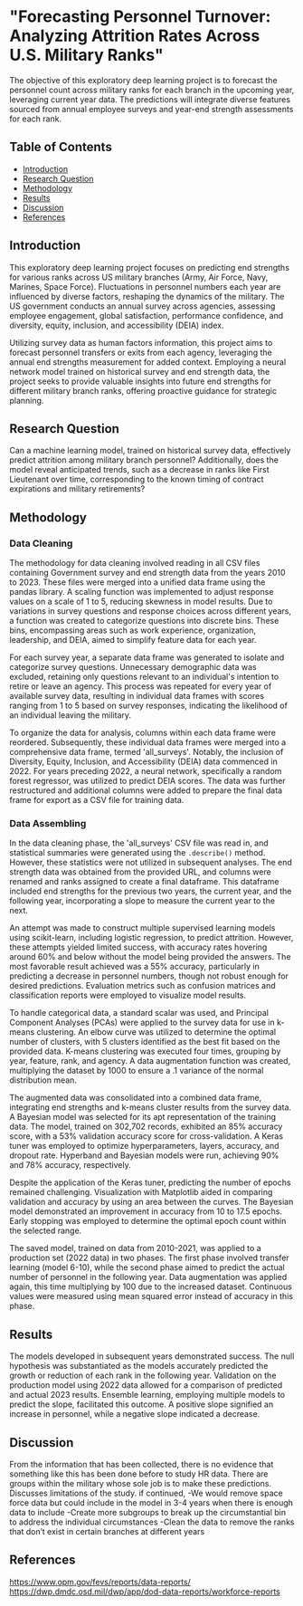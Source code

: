 # "Forecasting Personnel Turnover: Analyzing Attrition Rates Across U.S. Military Ranks"

The objective of this exploratory deep learning project is to forecast the personnel count across military ranks for each branch in the upcoming year, leveraging current year data. The predictions will integrate diverse features sourced from annual employee surveys and year-end strength assessments for each rank.

## Table of Contents
- [Introduction](#introduction)
- [Research Question](#researchquestion)
- [Methodology](#methodology)
- [Results](#results)
- [Discussion](#discussion)
- [References](#references)

## Introduction

This exploratory deep learning project focuses on predicting end strengths for various ranks across US military branches (Army, Air Force, Navy, Marines, Space Force). Fluctuations in personnel numbers each year are influenced by diverse factors, reshaping the dynamics of the military. The US government conducts an annual survey across agencies, assessing employee engagement, global satisfaction, performance confidence, and diversity, equity, inclusion, and accessibility (DEIA) index.

Utilizing survey data as human factors information, this project aims to forecast personnel transfers or exits from each agency, leveraging the annual end strengths measurement for added context. Employing a neural network model trained on historical survey and end strength data, the project seeks to provide valuable insights into future end strengths for different military branch ranks, offering proactive guidance for strategic planning.

## Research Question

Can a machine learning model, trained on historical survey data, effectively predict attrition among military branch personnel? Additionally, does the model reveal anticipated trends, such as a decrease in ranks like First Lieutenant over time, corresponding to the known timing of contract expirations and military retirements?

## Methodology

### Data Cleaning

The methodology for data cleaning involved reading in all CSV files containing Government survey and end strength data from the years 2010 to 2023. These files were merged into a unified data frame using the pandas library. A scaling function was implemented to adjust response values on a scale of 1 to 5, reducing skewness in model results. Due to variations in survey questions and response choices across different years, a function was created to categorize questions into discrete bins. These bins, encompassing areas such as work experience, organization, leadership, and DEIA, aimed to simplify feature data for each year.

For each survey year, a separate data frame was generated to isolate and categorize survey questions. Unnecessary demographic data was excluded, retaining only questions relevant to an individual's intention to retire or leave an agency. This process was repeated for every year of available survey data, resulting in individual data frames with scores ranging from 1 to 5 based on survey responses, indicating the likelihood of an individual leaving the military.

To organize the data for analysis, columns within each data frame were reordered. Subsequently, these individual data frames were merged into a comprehensive data frame, termed 'all_surveys'. Notably, the inclusion of Diversity, Equity, Inclusion, and Accessibility (DEIA) data commenced in 2022. For years preceding 2022, a neural network, specifically a random forest regressor, was utilized to predict DEIA scores. The data was further restructured and additional columns were added to prepare the final data frame for export as a CSV file for training data.

### Data Assembling

In the data cleaning phase, the 'all_surveys' CSV file was read in, and statistical summaries were generated using the `.describe()` method. However, these statistics were not utilized in subsequent analyses. The end strength data was obtained from the provided URL, and columns were renamed and ranks assigned to create a final dataframe. This dataframe included end strengths for the previous two years, the current year, and the following year, incorporating a slope to measure the current year to the next.

An attempt was made to construct multiple supervised learning models using scikit-learn, including logistic regression, to predict attrition. However, these attempts yielded limited success, with accuracy rates hovering around 60% and below without the model being provided the answers. The most favorable result achieved was a 55% accuracy, particularly in predicting a decrease in personnel numbers, though not robust enough for desired predictions. Evaluation metrics such as confusion matrices and classification reports were employed to visualize model results.

To handle categorical data, a standard scalar was used, and Principal Component Analyses (PCAs) were applied to the survey data for use in k-means clustering. An elbow curve was utilized to determine the optimal number of clusters, with 5 clusters identified as the best fit based on the provided data. K-means clustering was executed four times, grouping by year, feature, rank, and agency. A data augmentation function was created, multiplying the dataset by 1000 to ensure a .1 variance of the normal distribution mean.

The augmented data was consolidated into a combined data frame, integrating end strengths and k-means cluster results from the survey data. A Bayesian model was selected for its apt representation of the training data. The model, trained on 302,702 records, exhibited an 85% accuracy score, with a 53% validation accuracy score for cross-validation. A Keras tuner was employed to optimize hyperparameters, layers, accuracy, and dropout rate. Hyperband and Bayesian models were run, achieving 90% and 78% accuracy, respectively.

Despite the application of the Keras tuner, predicting the number of epochs remained challenging. Visualization with Matplotlib aided in comparing validation and accuracy by using an area between the curves. The Bayesian model demonstrated an improvement in accuracy from 10 to 17.5 epochs. Early stopping was employed to determine the optimal epoch count within the selected range.

The saved model, trained on data from 2010-2021, was applied to a production set (2022 data) in two phases. The first phase involved transfer learning (model 6-10), while the second phase aimed to predict the actual number of personnel in the following year. Data augmentation was applied again, this time multiplying by 100 due to the increased dataset. Continuous values were measured using mean squared error instead of accuracy in this phase.

## Results

The models developed in subsequent years demonstrated success. The null hypothesis was substantiated as the models accurately predicted the growth or reduction of each rank in the following year. Validation on the production model using 2022 data allowed for a comparison of predicted and actual 2023 results. Ensemble learning, employing multiple models to predict the slope, facilitated this outcome. A positive slope signified an increase in personnel, while a negative slope indicated a decrease.

## Discussion

From the information that has been collected, there is no evidence that something like this has been done before to study HR data. There are groups within the military whose sole job is to make these predictions.
Discusses limitations of the study.
if continued, 
    -We would remove space force data but could include in the model in 3-4 years when there is enough data to include
    -Create more subgroups to break up the circumstantial bin to address the individual circumstances
    -Clean the data to remove the ranks that don’t exist in certain branches at different years

## References

https://www.opm.gov/fevs/reports/data-reports/
https://dwp.dmdc.osd.mil/dwp/app/dod-data-reports/workforce-reports 
